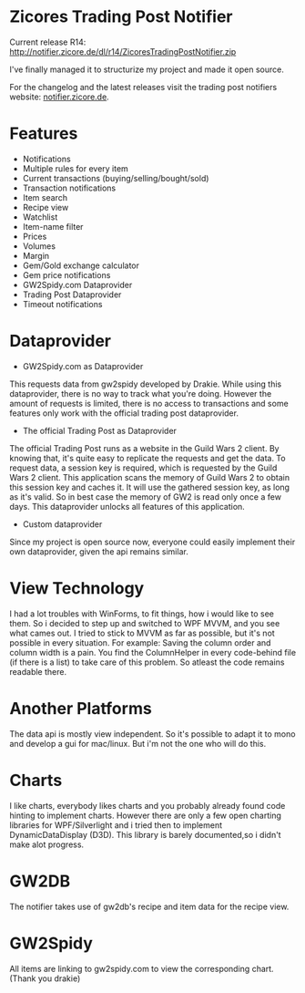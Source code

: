 Zicores Trading Post Notifier
=============================

Current release R14: http://notifier.zicore.de/dl/r14/ZicoresTradingPostNotifier.zip

I've finally managed it to structurize my project and made it open source.

For the changelog and the latest releases visit the trading post notifiers website: [notifier.zicore.de](http://notifier.zicore.de).


Features
========
* Notifications
* Multiple rules for every item
* Current transactions (buying/selling/bought/sold)
* Transaction notifications
* Item search
* Recipe view
* Watchlist
* Item-name filter
* Prices
* Volumes
* Margin
* Gem/Gold exchange calculator
* Gem price notifications
* GW2Spidy.com Dataprovider
* Trading Post Dataprovider
* Timeout notifications


Dataprovider
============

* GW2Spidy.com as Dataprovider

This requests data from gw2spidy developed by Drakie. 
While using this dataprovider, there is no way to track what you're doing.
However the amount of requests is limited, there is no access to transactions and some features only work with the official trading post dataprovider.

* The official Trading Post as Dataprovider

The official Trading Post runs as a website in the Guild Wars 2 client. By knowing that, it's quite easy to replicate the requests and get the data.
To request data, a session key is required, which is requested by the Guild Wars 2 client.
This application scans the memory of Guild Wars 2 to obtain this session key and caches it.
It will use the gathered session key, as long as it's valid. So in best case the memory of GW2 is read only once a few days.
This dataprovider unlocks all features of this application.

* Custom dataprovider

Since my project is open source now, everyone could easily implement their own dataprovider, given the api remains similar.

View Technology
===============

I had a lot troubles with WinForms, to fit things, how i would like to see them.
So i decided to step up and switched to WPF MVVM, and you see what cames out.
I tried to stick to MVVM as far as possible, but it's not possible in every situation.
For example: Saving the column order and column width is a pain. 
You find the ColumnHelper in every code-behind file (if there is a list) to take care of this problem.
So atleast the code remains readable there.

Another Platforms
=================

The data api is mostly view independent. So it's possible to adapt it to mono and develop a gui for mac/linux.
But i'm not the one who will do this.

Charts
======

I like charts, everybody likes charts and you probably already found code hinting to implement charts.
However there are only a few open charting libraries for WPF/Silverlight and i tried then to implement DynamicDataDisplay (D3D).
This library is barely documented,so i didn't make alot progress.

GW2DB
=====

The notifier takes use of gw2db's recipe and item data for the recipe view.

GW2Spidy
========

All items are linking to gw2spidy.com to view the corresponding chart.
(Thank you drakie)
